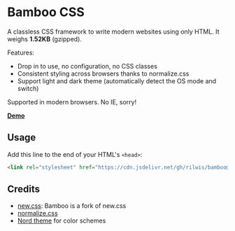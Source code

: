 # Bamboo CSS

A classless CSS framework to write modern websites using only HTML. It weighs **1.52KB** (gzipped).

Features:

- Drop in to use, no configuration, no CSS classes
- Consistent styling across browsers thanks to normalize.css
- Support light and dark theme (automatically detect the OS mode and switch)

Supported in modern browsers. No IE, sorry!

**[Demo](https://rilwis.github.io/bamboo/demo.html)**

## Usage

Add this line to the end of your HTML's `<head>`:

```html
<link rel="stylesheet" href="https://cdn.jsdelivr.net/gh/rilwis/bamboo@1/bamboo.min.css">
```

## Credits
- [new.css](https://github.com/xz/new.css): Bamboo is a fork of new.css
- [normalize.css](https://github.com/necolas/normalize.css/)
- [Nord theme](https://www.nordtheme.com) for color schemes